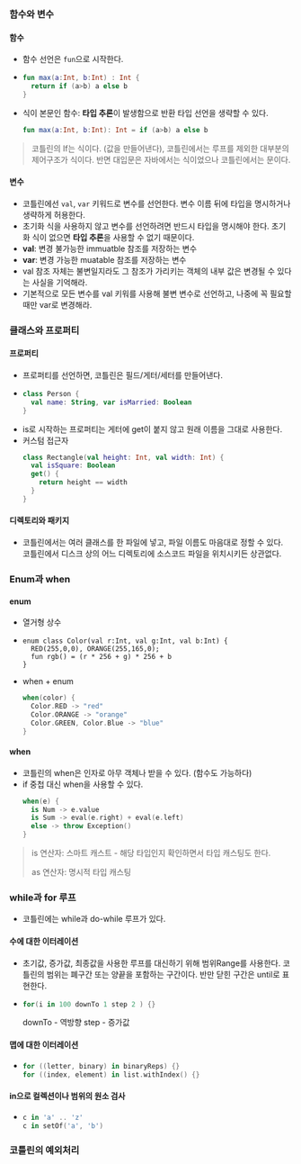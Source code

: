 ### 함수와 변수 
#### 함수
- 함수 선언은 `fun`으로 시작한다.
- ```kotlin
  fun max(a:Int, b:Int) : Int {
    return if (a>b) a else b 
  }
  ```
- 식이 본문인 함수: **타입 추론**이 발생함으로 반환 타입 선언을 생략할 수 있다.
  ```kotlin
  fun max(a:Int, b:Int): Int = if (a>b) a else b
  ```
> 코틀린의 If는 식이다. (값을 만들어낸다), 코틀린에서는 루프를 제외한 대부분의 제어구조가 식이다. 반면 대입문은 자바에서는 식이었으나 코틀린에서는 문이다.

#### 변수
- 코틀린에선 `val`, `var` 키워드로 변수를 선언한다. 변수 이름 뒤에 타입을 명시하거나 생략하게 허용한다.
- 초기화 식을 사용하지 않고 변수를 선언하려면 반드시 타입을 명시해야 한다. 초기화 식이 없으면 **타입 추론**을 사용할 수 없기 때문이다.
- **val**: 변경 불가능한 immuatble 참조를 저장하는 변수
- **var**: 변경 가능한 muatable 참조를 저장하는 변수
- val 참조 자체는 불변일지라도 그 참조가 가리키는 객체의 내부 값은 변경될 수 있다는 사실을 기억해라.
- 기본적으로 모든 변수를 val 키워를 사용해 불변 변수로 선언하고, 나중에 꼭 필요할 때만 var로 변경해라.

### 클래스와 프로퍼티
#### 프로퍼티
- 프로퍼티를 선언하면, 코틀린은 필드/게터/세터를 만들어낸다.
- ```kotlin
  class Person {
    val name: String, var isMarried: Boolean
  }
  ```
- is로 시작하는 프로퍼티는 게터에 get이 붙지 않고 원래 이름을 그대로 사용한다.
- 커스텀 접근자 
  ```kotlin
  class Rectangle(val height: Int, val width: Int) {
    val isSquare: Boolean
    get() {
      return height == width
    }
  }
  ```
#### 디렉토리와 패키지
- 코틀린에서는 여러 클래스를 한 파일에 넣고, 파일 이름도 마음대로 정할 수 있다. 코틀린에서 디스크 상의 어느 디렉토리에 소스코드 파일을 위치시키든 상관없다.
### Enum과 when
#### enum 
- 열거형 상수
- ```kotiln
  enum class Color(val r:Int, val g:Int, val b:Int) {
    RED(255,0,0), ORANGE(255,165,0);
    fun rgb() = (r * 256 + g) * 256 + b
  }
  ```
- when + enum
  ```kotlin
  when(color) {
    Color.RED -> "red"
    Color.ORANGE -> "orange"
    Color.GREEN, Color.Blue -> "blue"
  }
  ```
#### when
- 코틀린의 when은 인자로 아무 객체나 받을 수 있다. (함수도 가능하다)
- if 중첩 대신 when을 사용할 수 있다.
  ```kotlin
  when(e) {
    is Num -> e.value
    is Sum -> eval(e.right) + eval(e.left)
    else -> throw Exception()
  }
  ```
> is 연산자: 스마트 캐스트 - 해당 타입인지 확인하면서 타입 캐스팅도 한다.
> 
> as 연산자: 명시적 타입 캐스팅

### while과 for 루프
- 코틀린에는 while과 do-while 루프가 있다.
#### 수에 대한 이터레이션
- 초기값, 증가값, 최종값을 사용한 루프를 대신하기 위해 범위Range를 사용한다. 코틀린의 범위는 폐구간 또는 양끝을 포함하는 구간이다. 반만 닫힌 구간은 until로 표현한다.
- ```kotlin
  for(i in 100 downTo 1 step 2 ) {}
  ```
  downTo - 역방향
  step - 증가값
#### 맵에 대한 이터레이션 
- ```kotlin
  for ((letter, binary) in binaryReps) {}
  for ((index, element) in list.withIndex() {}
  ```
#### in으로 컬렉션이나 범위의 원소 검사
- ```kotlin
  c in 'a' .. 'z'
  c in setOf('a', 'b')
  ```
### 코틀린의 예외처리
####   
